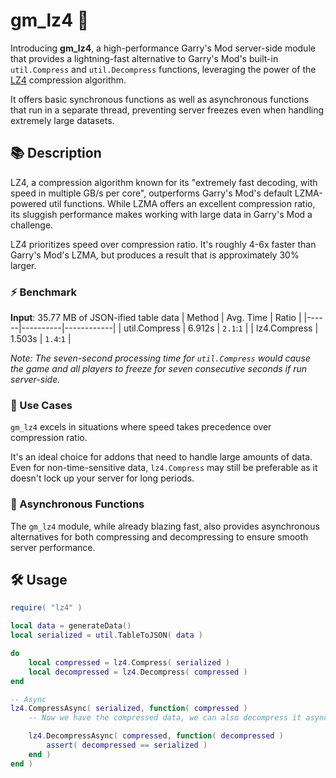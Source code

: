 # gm_lz4 🚀

Introducing **gm_lz4**, a high-performance Garry's Mod server-side module that provides a lightning-fast alternative to Garry's Mod's built-in `util.Compress` and `util.Decompress` functions, leveraging the power of the [LZ4](https://lz4.github.io/lz4/) compression algorithm.

It offers basic synchronous functions as well as asynchronous functions that run in a separate thread, preventing server freezes even when handling extremely large datasets.

## 📚 Description

LZ4, a compression algorithm known for its "extremely fast decoding, with speed in multiple GB/s per core", outperforms Garry's Mod's default LZMA-powered util functions.
While LZMA offers an excellent compression ratio, its sluggish performance makes working with large data in Garry's Mod a challenge.

LZ4 prioritizes speed over compression ratio. It's roughly 4-6x faster than Garry's Mod's LZMA, but produces a result that is approximately 30% larger.

### ⚡ Benchmark

**Input**: 35.77 MB of JSON-ified table data
| Method | Avg. Time | Ratio |
|------|----------|------------|
| util.Compress | 6.912s | `2.1`:`1` |
| lz4.Compress | 1.503s | `1.4`:`1` |

_Note: The seven-second processing time for `util.Compress` would cause the game and all players to freeze for seven consecutive seconds if run server-side._

### 🎯 Use Cases
`gm_lz4` excels in situations where speed takes precedence over compression ratio.

It's an ideal choice for addons that need to handle large amounts of data. Even for non-time-sensitive data, `lz4.Compress` may still be preferable as it doesn't lock up your server for long periods.

###  🧩 Asynchronous Functions
The `gm_lz4` module, while already blazing fast, also provides asynchronous alternatives for both compressing and decompressing to ensure smooth server performance.

## 🛠️ Usage

```lua
require( "lz4" )

local data = generateData()
local serialized = util.TableToJSON( data )

do
    local compressed = lz4.Compress( serialized )
    local decompressed = lz4.Decompress( compressed )
end

-- Async
lz4.CompressAsync( serialized, function( compressed )
    -- Now we have the compressed data, we can also decompress it asynchronously

    lz4.DecompressAsync( compressed, function( decompressed )
        assert( decompressed == serialized )
    end )
end )
